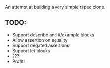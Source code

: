 An attempt at building a very simple rspec clone.

## TODO:

  * Support describe and it/example blocks
  * Allow assertion on equality
  * Support negated assertions
  * Support let blocks
  * ???
  * Profit!
